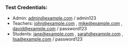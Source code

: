### Test Credentials:

-   Admin: admin@example.com / admin123
-   Teachers: john@example.com , mike@example.com , david@example.com / password123
-   Students: jane@example.com , sarah@example.com , lisa@example.com / password123
